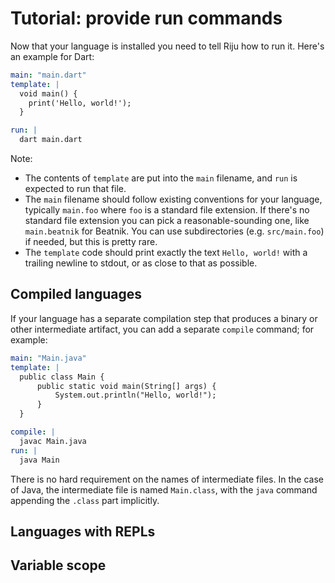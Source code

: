 # Tutorial: provide run commands

Now that your language is installed you need to tell Riju how to run
it. Here's an example for Dart:

```yaml
main: "main.dart"
template: |
  void main() {
    print('Hello, world!');
  }

run: |
  dart main.dart
```

Note:

* The contents of `template` are put into the `main` filename, and
  `run` is expected to run that file.
* The `main` filename should follow existing conventions for your
  language, typically `main.foo` where `foo` is a standard file
  extension. If there's no standard file extension you can pick a
  reasonable-sounding one, like `main.beatnik` for Beatnik. You can
  use subdirectories (e.g. `src/main.foo`) if needed, but this is
  pretty rare.
* The `template` code should print exactly the text `Hello, world!`
  with a trailing newline to stdout, or as close to that as possible.

## Compiled languages

If your language has a separate compilation step that produces a
binary or other intermediate artifact, you can add a separate
`compile` command; for example:

```yaml
main: "Main.java"
template: |
  public class Main {
      public static void main(String[] args) {
          System.out.println("Hello, world!");
      }
  }

compile: |
  javac Main.java
run: |
  java Main
```

There is no hard requirement on the names of intermediate files. In
the case of Java, the intermediate file is named `Main.class`, with
the `java` command appending the `.class` part implicitly.

## Languages with REPLs

## Variable scope
